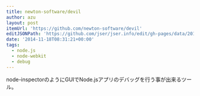 ```yaml
---
title: newton-software/devil
author: azu
layout: post
itemUrl: 'https://github.com/newton-software/devil'
editJSONPath: 'https://github.com/jser/jser.info/edit/gh-pages/data/2014/11/index.json'
date: '2014-11-18T08:31:21+00:00'
tags:
  - node.js
  - node-webkit
  - debug
---
```

node-inspectorのようにGUIでNode.jsアプリのデバッグを行う事が出来るツール。
